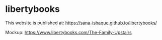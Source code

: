 # libertybooks

This website is published at: https://sana-ishaque.github.io/libertybooks/

Mockup: https://www.libertybooks.com/The-Family-Upstairs
